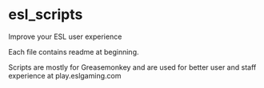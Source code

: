 # esl_scripts
Improve your ESL user experience

Each file contains readme at beginning.

Scripts are mostly for Greasemonkey and are used for better user and staff experience at play.eslgaming.com
